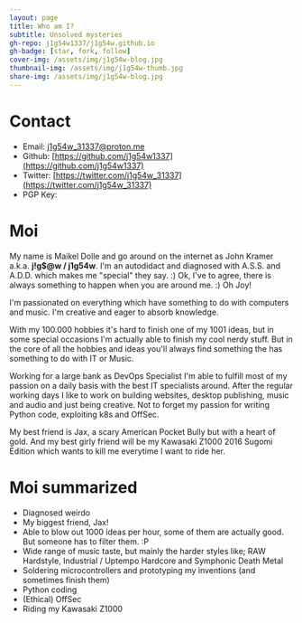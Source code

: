 ```yaml
---
layout: page
title: Who am I?
subtitle: Unsolved mysteries
gh-repo: j1g54w1337/j1g54w.github.io
gh-badge: [star, fork, follow]
cover-img: /assets/img/j1g54w-blog.jpg
thumbnail-img: /assets/img/j1g54w-thumb.jpg
share-img: /assets/img/j1g54w-blog.jpg
---
```


# Contact
* Email: [j1g54w_31337@proton.me](mailto:j1g54w_31337@proton.me)
* Github: [https://github.com/j1g54w1337](https://github.com/j1g54w1337)
* Twitter: [https://twitter.com/j1g54w_31337](https://twitter.com/j1g54w_31337)
* PGP Key: 

# Moi
My name is Maikel Dolle and go around on the internet as John Kramer a.k.a. **j!g$@w / j1g54w**. I'm an autodidact and diagnosed with A.S.S. and A.D.D. which makes me "special" they say. :)
Ok, I've to agree, there is always something to happen when you are around me. :) Oh Joy!

I'm passionated on everything which have something to do with computers and music. I'm creative and eager to absorb
knowledge.

With my 100.000 hobbies it's hard to finish one of my 1001 ideas, but in some special occasions I'm actually able to
finish my cool nerdy stuff. But in the core of all the hobbies and ideas you'll always find something the has something
to do with IT or Music.

Working for a large bank as DevOps Specialist I'm able to fulfill most of my passion on a daily basis with the best IT
specialists around. After the regular working days I like to work on building websites, desktop publishing, music and
audio and just being creative. Not to forget my passion for writing Python code, exploiting k8s and OffSec.

My best friend is Jax, a scary American Pocket Bully but with a heart of gold. And my best girly friend will be my
Kawasaki Z1000 2016 Sugomi Edition which wants to kill me everytime I want to ride her.

# Moi summarized
* Diagnosed weirdo
* My biggest friend, Jax!
* Able to blow out 1000 ideas per hour, some of them are actually good. But someone has to filter them. :P
* Wide range of music taste, but mainly the harder styles like; RAW Hardstyle, Industrial / Uptempo Hardcore and Symphonic Death Metal
* Soldering microcontrollers and prototyping my inventions (and sometimes finish them)
* Python coding
* (Ethical) OffSec
* Riding my Kawasaki Z1000

